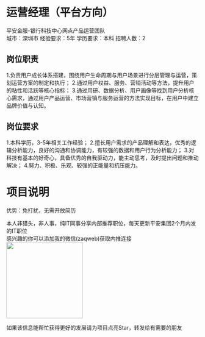 # 运营经理（平台方向）
平安金服-银行科技中心网点产品运营团队  
城市：深圳市 经验要求：5年 学历要求：本科  招聘人数：2

## 岗位职责
1.负责用户成长体系搭建，围绕用户生命周期与用户场景进行分层管理与运营，策划运营方案的制定和执行；
 2.通过用户权益、服务、营销活动等方法，提升用户的粘性和活跃等核心指标；
 3.通过用研、数据分析、用户画像等找到用户分析核心需求，通过用户产品运营、市场营销与服务运营的方法实现目标，在用户中建立品牌价值与认知。

## 岗位要求
1.本科学历，3-5年相关工作经验；
 2.擅长用户需求的产品理解和表达，优秀的逻辑分析能力，良好的沟通和协调能力，有较强的数据和用户行为分析能力；
 3.对科技有基本的好奇心，具备优秀的自我驱动力，能主动思考，及时提出问题和推动解决；
 4.努力、积极、乐观、较强的正能量和抗压能力。

# 项目说明

优势：免打扰，无需开放简历

本人非猎头，非人事，纯IT同事分享内部推荐职位，每天更新平安集团2个月内发的IT职位  
感兴趣的你可以添加我的微信(zaqweb)获取内推连接  
<img src="https://github.com/zaqweb/PA-IT-JOBS/blob/master/WechatICode.jpeg"  height="200" width="200">

如果该信息能帮忙获得更好的发展请为项目点亮Star，转发给有需要的朋友




